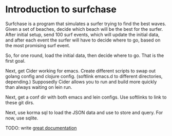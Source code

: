# Introduction to surfchase

Surfchase is a program that simulates a surfer trying to find the best waves. Given a set of beaches, decide which beach will be the best for the surfer. After initial setup, send 100 surf events, which will update the initial data, and after each event the surfer will have to decide where to go, based on the most promising surf event.

So, for one round, load the initial data, then decide where to go. That is the first goal.

Next, get Cider working for emacs. Create different scripts to swap out golang config and clojure config. (softlink emacs.d to different directories, depending.) Supposedly Cider allows you to run and build more quickly than always waiting on lein run.

Next, get a conf dir with both emacs and lein configs. Use softlinks to link to these git dirs.

Next, use korma sql to load the JSON data and use to store and query. For now, use sqlite.

TODO: write [great documentation](http://jacobian.org/writing/what-to-write/)
